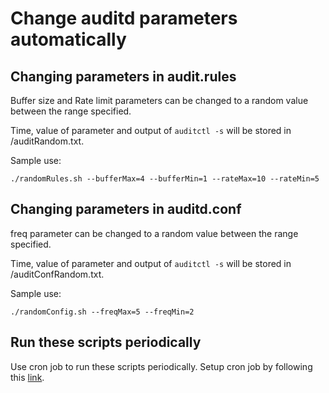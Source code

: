 # Change auditd parameters automatically

## Changing parameters in audit.rules
Buffer size and Rate limit parameters can be changed to a random value between the range specified. 

Time, value of parameter and output of `auditctl -s` will be stored in /auditRandom.txt.

Sample use:

```
./randomRules.sh --bufferMax=4 --bufferMin=1 --rateMax=10 --rateMin=5
```

## Changing parameters in auditd.conf
freq parameter can be changed to a random value between the range specified.

Time, value of parameter and output of `auditctl -s` will be stored in /auditConfRandom.txt.

Sample use:

```
./randomConfig.sh --freqMax=5 --freqMin=2
```

## Run these scripts periodically
Use cron job to run these scripts periodically. Setup cron job by following this [link](https://www.geeksforgeeks.org/how-to-setup-cron-jobs-in-ubuntu/).
